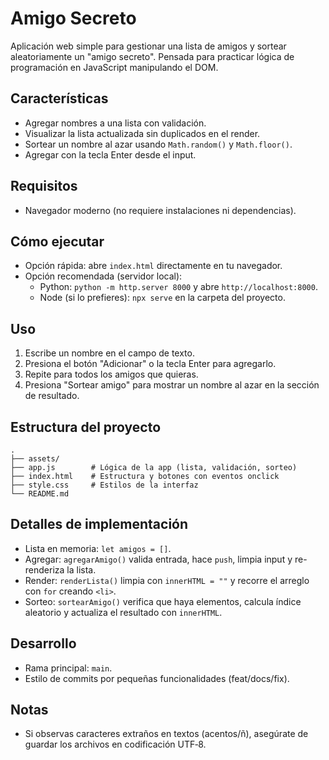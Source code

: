 # Amigo Secreto

Aplicación web simple para gestionar una lista de amigos y sortear aleatoriamente un "amigo secreto". Pensada para practicar lógica de programación en JavaScript manipulando el DOM.

## Características
- Agregar nombres a una lista con validación.
- Visualizar la lista actualizada sin duplicados en el render.
- Sortear un nombre al azar usando `Math.random()` y `Math.floor()`.
- Agregar con la tecla Enter desde el input.

## Requisitos
- Navegador moderno (no requiere instalaciones ni dependencias).

## Cómo ejecutar
- Opción rápida: abre `index.html` directamente en tu navegador.
- Opción recomendada (servidor local):
  - Python: `python -m http.server 8000` y abre `http://localhost:8000`.
  - Node (si lo prefieres): `npx serve` en la carpeta del proyecto.

## Uso
1. Escribe un nombre en el campo de texto.
2. Presiona el botón "Adicionar" o la tecla Enter para agregarlo.
3. Repite para todos los amigos que quieras.
4. Presiona "Sortear amigo" para mostrar un nombre al azar en la sección de resultado.

## Estructura del proyecto
```
.
├── assets/
├── app.js        # Lógica de la app (lista, validación, sorteo)
├── index.html    # Estructura y botones con eventos onclick
├── style.css     # Estilos de la interfaz
└── README.md
```

## Detalles de implementación
- Lista en memoria: `let amigos = []`.
- Agregar: `agregarAmigo()` valida entrada, hace `push`, limpia input y re-renderiza la lista.
- Render: `renderLista()` limpia con `innerHTML = ""` y recorre el arreglo con `for` creando `<li>`.
- Sorteo: `sortearAmigo()` verifica que haya elementos, calcula índice aleatorio y actualiza el resultado con `innerHTML`.

## Desarrollo
- Rama principal: `main`.
- Estilo de commits por pequeñas funcionalidades (feat/docs/fix).

## Notas
- Si observas caracteres extraños en textos (acentos/ñ), asegúrate de guardar los archivos en codificación UTF‑8.
